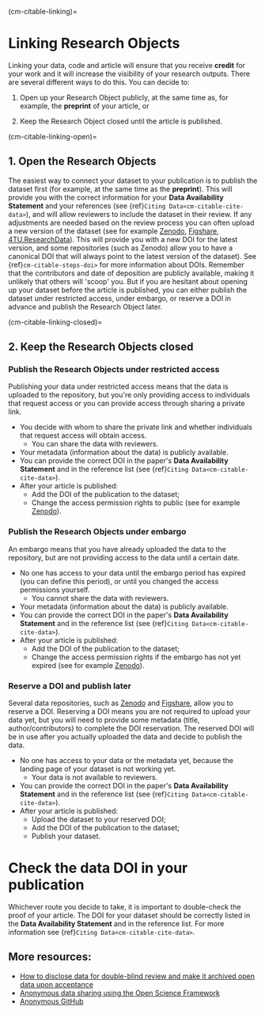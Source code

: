 (cm-citable-linking)=

# Linking Research Objects

Linking your data, code and article will ensure that you receive **credit** for your work and it will increase the visibility of your research outputs.
There are several different ways to do this. 
You can decide to: 

1) Open up your Research Object publicly, at the same time as, for example, the **preprint** of your article, or 

2) Keep the Research Object closed until the article is published.

(cm-citable-linking-open)=
## 1. Open the Research Objects

The easiest way to connect your dataset to your publication is to publish the dataset first (for example, at the same time as the **preprint**). 
This will provide you with the correct information for your **Data Availability Statement** and your references (see {ref}`Citing Data<cm-citable-cite-data>`), and will allow reviewers to include the dataset in their review. 
If any adjustments are needed based on the review process you can often upload a new version of the dataset (see for example [Zenodo](https://zenodo.org/), [Figshare](https://figshare.com/), [4TU.ResearchData](https://data.4tu.nl/info//en/)). This will provide you with a new DOI for the latest version, and some repositories (such as Zenodo) allow you to have a canonical DOI that will always point to the latest version of the dataset). See {ref}`cm-citable-steps-doi>` for more information about DOIs. 
Remember that the contributors and date of deposition are publicly available, making it unlikely that others will 'scoop' you. 
But if you are hesitant about opening up your dataset before the article is published, you can either publish the dataset under restricted access, under embargo, or reserve a DOI in advance and publish the Research Object later.

(cm-citable-linking-closed)=
## 2. Keep the Research Objects closed

### Publish the Research Objects under restricted access

Publishing your data under restricted access means that the data is uploaded to the repository, but you're only providing access to individuals that request access or you can provide access through sharing a private link. 
* You decide with whom to share the private link and whether individuals that request access will obtain access.
    * You can share the data with reviewers.
* Your metadata (information about the data) is publicly available.
* You can provide the correct DOI in the paper's **Data Availability Statement** and in the reference list (see {ref}`Citing Data<cm-citable-cite-data>`). 
* After your article is published: 
    * Add the DOI of the publication to the dataset; 
    * Change the access permission rights to public (see for example [Zenodo](https://zenodo.org/)).

### Publish the Research Objects under embargo

An embargo means that you have already uploaded the data to the repository, but are not providing access to the data until a certain date. 
* No one has access to your data until the embargo period has expired (you can define this period), or until you changed the access permissions yourself. 
    * You cannot share the data with reviewers.
* Your metadata (information about the data) is publicly available.
* You can provide the correct DOI in the paper's **Data Availability Statement** and in the reference list (see {ref}`Citing Data<cm-citable-cite-data>`). 
* After your article is published: 
    * Add the DOI of the publication to the dataset; 
    * Change the access permission rights if the embargo has not yet expired (see for example [Zenodo](https://zenodo.org/)).

### Reserve a DOI and publish later

Several data repositories, such as [Zenodo](https://zenodo.org/) and [Figshare](https://figshare.com/), allow you to reserve a DOI.
Reserving a DOI means you are not required to upload your data yet, but you will need to provide some metadata (title, author/contributors) to complete the DOI reservation. The reserved DOI will be in use after you actually uploaded the data and decide to publish the data. 
* No one has access to your data or the metadata yet, because the landing page of your dataset is not working yet. 
    * Your data is not available to reviewers.
* You can provide the correct DOI in the paper's **Data Availability Statement** and in the reference list (see {ref}`Citing Data<cm-citable-cite-data>`). 
* After your article is published:
    * Upload the dataset to your reserved DOI; 
    * Add the DOI of the publication to the dataset;
    * Publish your dataset.

# Check the data DOI in your publication

Whichever route you decide to take, it is important to double-check the proof of your article. 
The DOI for your dataset should be correctly listed in the **Data Availability Statement** and in the reference list.
For more information see {ref}`Citing Data<cm-citable-cite-data>`.


## More resources:

* [How to disclose data for double-blind review and make it archived open data upon acceptance](https://ineed.coffee/5205/how-to-disclose-data-for-double-blind-review-and-make-it-archived-open-data-upon-acceptance/)
* [Anonymous data sharing using the Open Science Framework](https://help.osf.io/hc/en-us/articles/360019930333-Create-a-View-only-Link-for-a-Project)
* [Anonymous GitHub](https://anonymous.4open.science/) 
